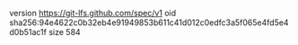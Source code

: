 version https://git-lfs.github.com/spec/v1
oid sha256:94e4622c0b32eb4e91949853b611c41d012c0edfc3a5f065e4fd5e4d0b51ac1f
size 584
